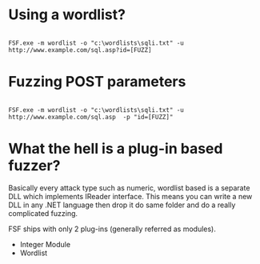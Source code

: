 # Using a wordlist? #

```

FSF.exe -m wordlist -o "c:\wordlists\sqli.txt" -u http://www.example.com/sql.asp?id=[FUZZ]

```

# Fuzzing POST parameters #

```

FSF.exe -m wordlist -o "c:\wordlists\sqli.txt" -u http://www.example.com/sql.asp  -p "id=[FUZZ]"

```


# What the hell is a plug-in based fuzzer? #

Basically every attack type such as numeric, wordlist based is a separate DLL which implements IReader interface. This means you can write a new DLL in any .NET language then drop it do same folder and do a really complicated fuzzing.


FSF ships with only 2 plug-ins (generally referred as modules).
  * Integer Module
  * Wordlist